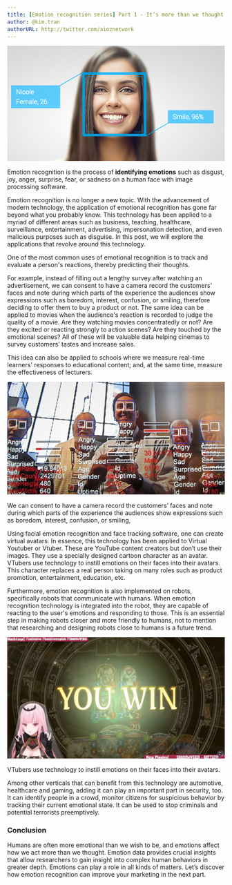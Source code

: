 ```yaml
---
title: [Emotion recognition series] Part 1 - It’s more than we thought.
author: @kim.tran
authorURL: http://twitter.com/aioznetwork
---
```


![assets/21-05-07-Emotion-Reco-1/Untitled.png](assets/21-05-07-Emotion-Reco-1/Untitled.png)
<!--truncate-->

Emotion recognition is the process of **identifying emotions** such as disgust, joy, anger, surprise, fear, or sadness on a human face with image processing software.

Emotion recognition is no longer a new topic. With the advancement of modern technology, the application of emotional recognition has gone far beyond what you probably know. This technology has been applied to a myriad of different areas such as business, teaching, healthcare, surveillance, entertainment, advertising, impersonation detection, and even malicious purposes such as disguise. In this post, we will explore the applications that revolve around this technology.

One of the most common uses of emotional recognition is to track and evaluate a person's reactions, thereby predicting their thoughts.

For example, instead of filling out a lengthy survey after watching an advertisement, we can consent to have a camera record the customers’ faces and note during which parts of the experience the audiences show expressions such as boredom, interest, confusion, or smiling, therefore deciding to offer them to buy a product or not. The same idea can be applied to movies when the audience's reaction is recorded to judge the quality of a movie. Are they watching movies concentratedly or not? Are they excited or reacting strongly to action scenes? Are they touched by the emotional scenes? All of these will be valuable data helping cinemas to survey customers’ tastes and increase sales.

This idea can also be applied to schools where we measure real-time learners' responses to educational content; and, at the same time, measure the effectiveness of lecturers.

![assets/21-05-07-Emotion-Reco-1/Untitled%201.png](assets/21-05-07-Emotion-Reco-1/Untitled%201.png)

We can consent to have a camera record the customers’ faces and note during which parts of the experience the audiences show expressions such as boredom, interest, confusion, or smiling,

Using facial emotion recognition and face tracking software, one can create virtual avatars. In essence, this technology has been applied to Virtual Youtuber or Vtuber. These are YouTube content creators but don’t use their images. They use a specially designed cartoon character as an avatar. VTubers use technology to instill emotions on their faces into their avatars. This character replaces a real person taking on many roles such as product promotion, entertainment, education, etc.

Furthermore, emotion recognition is also implemented on robots, specifically robots that communicate with humans. When emotion recognition technology is integrated into the robot, they are capable of reacting to the user's emotions and responding to those. This is an essential step in making robots closer and more friendly to humans, not to mention that researching and designing robots close to humans is a future trend.

![assets/21-05-07-Emotion-Reco-1/Untitled%202.png](assets/21-05-07-Emotion-Reco-1/Untitled%202.png)

VTubers use technology to instill emotions on their faces into their avatars.

Among other verticals that can benefit from this technology are automotive, healthcare and gaming, adding it can play an important part in security, too. It can identify people in a crowd, monitor citizens for suspicious behavior by tracking their current emotional state. It can be used to stop criminals and potential terrorists preemptively.

### Conclusion

Humans are often more emotional than we wish to be, and emotions affect how we act more than we thought. Emotion data provides crucial insights that allow researchers to gain insight into complex human behaviors in greater depth. Emotions can play a role in all kinds of matters. Let’s discover how emotion recognition can improve your marketing in the next part.
